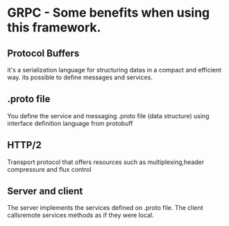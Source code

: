 
<h1>GRPC - Some benefits when using this framework.</h1>

<h2>Protocol Buffers</h2>
<p>it's a serialization language for structuring datas in a compact and efficient way.
its possible to define messages and services.</p>

<h2>.proto file </h2>
<p>You define the service and messaging .proto file (data structure) using interface definition language 
from protobuff</p>

<h2>HTTP/2</h2>
<p>Transport protocol that offers resources such as multiplexing,header compressure and flux control</p>

<h2>Server and client</h2>
<p>The server implements the services defined on .proto file.
The client callsremote services methods as if they were local.</p>


